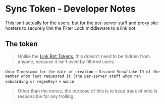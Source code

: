 # Sync Token - Developer Notes

This isn't actually for the users, but for the per-server staff and proxy site hosters to securely link the Filter Lock middleware to a link bot.

## The token

> Unlike the [Link Bot Tokens](../For%20devs/methods/Link%20Bot%20Tokens.md), this doesn't need to be hidden from anyone, because it isn't used by filtered users.

`Unix Timestamp for the date of creation` + `Discord Snowflake ID of the member whom last requested it (the per-server staff whom ran onboarding or regenKey)` + `nonce`

> Other than the nonce, the purpose of this is to keep track of who is responsible for any trolling
